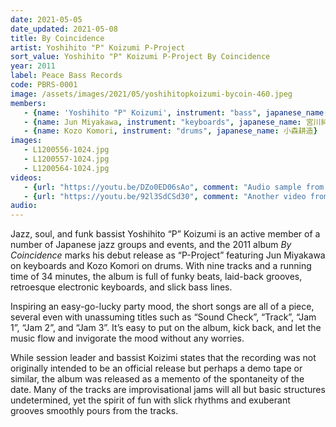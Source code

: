 ```yaml
---
date: 2021-05-05
date_updated: 2021-05-08
title: By Coincidence
artist: Yoshihito "P" Koizumi P-Project
sort_value: Yoshihito "P" Koizumi P-Project By Coincidence
year: 2011
label: Peace Bass Records
code: PBRS-0001
image: /assets/images/2021/05/yoshihitopkoizumi-bycoin-460.jpeg
members:
   - {name: 'Yoshihito "P" Koizumi', instrument: "bass", japanese_name: 小泉P克人, url: "https://www.yoshihitopkoizumi.com/"}
   - {name: Jun Miyakawa, instrument: "keyboards", japanese_name: 宮川純}
   - {name: Kozo Komori, instrument: "drums", japanese_name: 小森耕造}
images:
   - L1200556-1024.jpg
   - L1200557-1024.jpg
   - L1200564-1024.jpg
videos: 
   - {url: "https://youtu.be/DZo0ED06sAo", comment: "Audio sample from “JB’s Poem”, the first track on the album"}
   - {url: "https://youtu.be/92l3SdCSd30", comment: "Another video from Yoshihito “P” Koizumi"}
audio:
---
```

Jazz, soul, and funk bassist Yoshihito “P” Koizumi is an active member of a number of Japanese jazz groups and events, and the 2011 album *By Coincidence* marks his debut release as “P-Project” featuring Jun Miyakawa on keyboards and Kozo Komori on drums. With nine tracks and a running time of 34 minutes, the album is full of funky beats, laid-back grooves, retroesque electronic keyboards, and slick bass lines.

Inspiring an easy-go-lucky party mood, the short songs are all of a piece, several even with unassuming titles such as “Sound Check”, “Track”, “Jam 1”, “Jam 2”, and “Jam 3”. It’s easy to put on the album, kick back, and let the music flow and invigorate the mood without any worries.

While session leader and bassist Koizimi states that the recording was not originally intended to be an official release but perhaps a demo tape or similar, the album was released as a memento of the spontaneity of the date. Many of the tracks are improvisational jams will all but basic structures undetermined, yet the spirit of fun with slick rhythms and exuberant grooves smoothly pours from the tracks.

